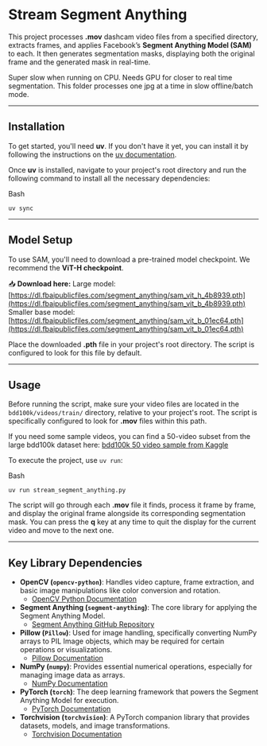 # Stream Segment Anything

This project processes **.mov** dashcam video files from a specified directory, extracts frames, and applies Facebook’s **Segment Anything Model (SAM)** to each. It then generates segmentation masks, displaying both the original frame and the generated mask in real-time.

Super slow when running on CPU. Needs GPU for closer to real time segmentation. This folder processes one jpg at a time in slow offline/batch mode.

---

## Installation

To get started, you'll need **uv**. If you don't have it yet, you can install it by following the instructions on the [uv documentation](https://docs.astral.sh/uv/getting-started/installation/).

Once **uv** is installed, navigate to your project's root directory and run the following command to install all the necessary dependencies:

Bash

```
uv sync
```

---

## Model Setup

To use SAM, you'll need to download a pre-trained model checkpoint. We recommend the **ViT-H checkpoint**.

📥 **Download here:** 
Large model: [https://dl.fbaipublicfiles.com/segment_anything/sam_vit_h_4b8939.pth](https://dl.fbaipublicfiles.com/segment_anything/sam_vit_b_4b8939.pth)
Smaller base model: [https://dl.fbaipublicfiles.com/segment_anything/sam_vit_b_01ec64.pth](https://dl.fbaipublicfiles.com/segment_anything/sam_vit_b_01ec64.pth)

Place the downloaded **.pth** file in your project's root directory. The script is configured to look for this file by default.

---

## Usage

Before running the script, make sure your video files are located in the `bdd100k/videos/train/` directory, relative to your project's root. The script is specifically configured to look for **.mov** files within this path.

If you need some sample videos, you can find a 50-video subset from the large bdd100k dataset here: [bdd100k 50 video sample from Kaggle](https://www.kaggle.com/datasets/deeplyft/driving-video-subset-50-with-object-tracking)

To execute the project, use `uv run`:

Bash

```
uv run stream_segment_anything.py
```

The script will go through each **.mov** file it finds, process it frame by frame, and display the original frame alongside its corresponding segmentation mask. You can press the **q** key at any time to quit the display for the current video and move to the next one.

---

## Key Library Dependencies

- **OpenCV (`opencv-python`)**: Handles video capture, frame extraction, and basic image manipulations like color conversion and rotation.
    - [OpenCV Python Documentation](https://docs.opencv.org/4.x/d6/d00/tutorial_py_root.html)
- **Segment Anything (`segment-anything`)**: The core library for applying the Segment Anything Model.
    - [Segment Anything GitHub Repository](https://github.com/facebookresearch/segment-anything)
- **Pillow (`Pillow`)**: Used for image handling, specifically converting NumPy arrays to PIL Image objects, which may be required for certain operations or visualizations.
    - [Pillow Documentation](https://pillow.readthedocs.io/en/stable/)
- **NumPy (`numpy`)**: Provides essential numerical operations, especially for managing image data as arrays.
    - [NumPy Documentation](https://numpy.org/doc/stable/)
- **PyTorch (`torch`)**: The deep learning framework that powers the Segment Anything Model for execution.
    - [PyTorch Documentation](https://pytorch.org/docs/stable/)
- **Torchvision (`torchvision`)**: A PyTorch companion library that provides datasets, models, and image transformations.
    - [Torchvision Documentation](https://pytorch.org/vision/stable/index.html)